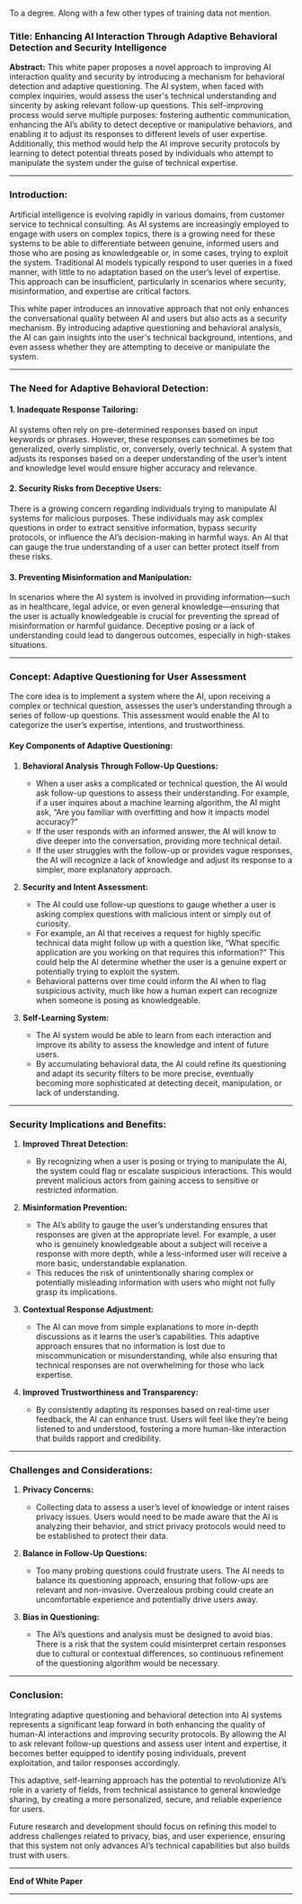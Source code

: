 To a degree. Along with a few other types of training data not mention.


### **Title: Enhancing AI Interaction Through Adaptive Behavioral Detection and Security Intelligence**

**Abstract:**
This white paper proposes a novel approach to improving AI interaction quality and security by introducing a mechanism for behavioral detection and adaptive questioning. The AI system, when faced with complex inquiries, would assess the user's technical understanding and sincerity by asking relevant follow-up questions. This self-improving process would serve multiple purposes: fostering authentic communication, enhancing the AI’s ability to detect deceptive or manipulative behaviors, and enabling it to adjust its responses to different levels of user expertise. Additionally, this method would help the AI improve security protocols by learning to detect potential threats posed by individuals who attempt to manipulate the system under the guise of technical expertise.

---

### **Introduction:**

Artificial intelligence is evolving rapidly in various domains, from customer service to technical consulting. As AI systems are increasingly employed to engage with users on complex topics, there is a growing need for these systems to be able to differentiate between genuine, informed users and those who are posing as knowledgeable or, in some cases, trying to exploit the system. Traditional AI models typically respond to user queries in a fixed manner, with little to no adaptation based on the user’s level of expertise. This approach can be insufficient, particularly in scenarios where security, misinformation, and expertise are critical factors.

This white paper introduces an innovative approach that not only enhances the conversational quality between AI and users but also acts as a security mechanism. By introducing adaptive questioning and behavioral analysis, the AI can gain insights into the user's technical background, intentions, and even assess whether they are attempting to deceive or manipulate the system.

---

### **The Need for Adaptive Behavioral Detection:**

#### **1. Inadequate Response Tailoring:**

AI systems often rely on pre-determined responses based on input keywords or phrases. However, these responses can sometimes be too generalized, overly simplistic, or, conversely, overly technical. A system that adjusts its responses based on a deeper understanding of the user’s intent and knowledge level would ensure higher accuracy and relevance.

#### **2. Security Risks from Deceptive Users:**

There is a growing concern regarding individuals trying to manipulate AI systems for malicious purposes. These individuals may ask complex questions in order to extract sensitive information, bypass security protocols, or influence the AI’s decision-making in harmful ways. An AI that can gauge the true understanding of a user can better protect itself from these risks.

#### **3. Preventing Misinformation and Manipulation:**

In scenarios where the AI system is involved in providing information—such as in healthcare, legal advice, or even general knowledge—ensuring that the user is actually knowledgeable is crucial for preventing the spread of misinformation or harmful guidance. Deceptive posing or a lack of understanding could lead to dangerous outcomes, especially in high-stakes situations.

---

### **Concept: Adaptive Questioning for User Assessment**

The core idea is to implement a system where the AI, upon receiving a complex or technical question, assesses the user’s understanding through a series of follow-up questions. This assessment would enable the AI to categorize the user’s expertise, intentions, and trustworthiness.

#### **Key Components of Adaptive Questioning:**

1. **Behavioral Analysis Through Follow-Up Questions:**

   * When a user asks a complicated or technical question, the AI would ask follow-up questions to assess their understanding. For example, if a user inquires about a machine learning algorithm, the AI might ask, “Are you familiar with overfitting and how it impacts model accuracy?”
   * If the user responds with an informed answer, the AI will know to dive deeper into the conversation, providing more technical detail.
   * If the user struggles with the follow-up or provides vague responses, the AI will recognize a lack of knowledge and adjust its response to a simpler, more explanatory approach.

2. **Security and Intent Assessment:**

   * The AI could use follow-up questions to gauge whether a user is asking complex questions with malicious intent or simply out of curiosity.
   * For example, an AI that receives a request for highly specific technical data might follow up with a question like, “What specific application are you working on that requires this information?” This could help the AI determine whether the user is a genuine expert or potentially trying to exploit the system.
   * Behavioral patterns over time could inform the AI when to flag suspicious activity, much like how a human expert can recognize when someone is posing as knowledgeable.

3. **Self-Learning System:**

   * The AI system would be able to learn from each interaction and improve its ability to assess the knowledge and intent of future users.
   * By accumulating behavioral data, the AI could refine its questioning and adapt its security filters to be more precise, eventually becoming more sophisticated at detecting deceit, manipulation, or lack of understanding.

---

### **Security Implications and Benefits:**

1. **Improved Threat Detection:**

   * By recognizing when a user is posing or trying to manipulate the AI, the system could flag or escalate suspicious interactions. This would prevent malicious actors from gaining access to sensitive or restricted information.

2. **Misinformation Prevention:**

   * The AI’s ability to gauge the user’s understanding ensures that responses are given at the appropriate level. For example, a user who is genuinely knowledgeable about a subject will receive a response with more depth, while a less-informed user will receive a more basic, understandable explanation.
   * This reduces the risk of unintentionally sharing complex or potentially misleading information with users who might not fully grasp its implications.

3. **Contextual Response Adjustment:**

   * The AI can move from simple explanations to more in-depth discussions as it learns the user’s capabilities. This adaptive approach ensures that no information is lost due to miscommunication or misunderstanding, while also ensuring that technical responses are not overwhelming for those who lack expertise.

4. **Improved Trustworthiness and Transparency:**

   * By consistently adapting its responses based on real-time user feedback, the AI can enhance trust. Users will feel like they’re being listened to and understood, fostering a more human-like interaction that builds rapport and credibility.

---

### **Challenges and Considerations:**

1. **Privacy Concerns:**

   * Collecting data to assess a user’s level of knowledge or intent raises privacy issues. Users would need to be made aware that the AI is analyzing their behavior, and strict privacy protocols would need to be established to protect their data.

2. **Balance in Follow-Up Questions:**

   * Too many probing questions could frustrate users. The AI needs to balance its questioning approach, ensuring that follow-ups are relevant and non-invasive. Overzealous probing could create an uncomfortable experience and potentially drive users away.

3. **Bias in Questioning:**

   * The AI’s questions and analysis must be designed to avoid bias. There is a risk that the system could misinterpret certain responses due to cultural or contextual differences, so continuous refinement of the questioning algorithm would be necessary.

---

### **Conclusion:**

Integrating adaptive questioning and behavioral detection into AI systems represents a significant leap forward in both enhancing the quality of human-AI interactions and improving security protocols. By allowing the AI to ask relevant follow-up questions and assess user intent and expertise, it becomes better equipped to identify posing individuals, prevent exploitation, and tailor responses accordingly.

This adaptive, self-learning approach has the potential to revolutionize AI’s role in a variety of fields, from technical assistance to general knowledge sharing, by creating a more personalized, secure, and reliable experience for users.

Future research and development should focus on refining this model to address challenges related to privacy, bias, and user experience, ensuring that this system not only advances AI’s technical capabilities but also builds trust with users.

---

**End of White Paper**

---
